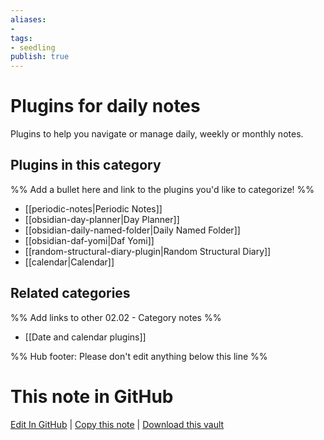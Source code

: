 ```yaml
---
aliases:
- 
tags: 
- seedling 
publish: true
---
```



# Plugins for daily notes

Plugins to help you navigate or manage daily, weekly or monthly notes.

## Plugins in this category

%% Add a bullet here and link to the plugins you'd like to categorize! %%

- [[periodic-notes|Periodic Notes]]
- [[obsidian-day-planner|Day Planner]]
- [[obsidian-daily-named-folder|Daily Named Folder]]
- [[obsidian-daf-yomi|Daf Yomi]]
- [[random-structural-diary-plugin|Random Structural Diary]]
- [[calendar|Calendar]]

## Related categories

%% Add links to other 02.02 - Category notes %%

- [[Date and calendar plugins]]

%% Hub footer: Please don't edit anything below this line %%

# This note in GitHub

<span class="git-footer">[Edit In GitHub](https://github.dev/obsidian-community/obsidian-hub/blob/main/02%20-%20Community%20Expansions/02.01%20Plugins%20by%20Category/Plugins%20for%20daily%20notes.md "git-hub-edit-note") | [Copy this note](https://raw.githubusercontent.com/obsidian-community/obsidian-hub/main/02%20-%20Community%20Expansions/02.01%20Plugins%20by%20Category/Plugins%20for%20daily%20notes.md "git-hub-copy-note") | [Download this vault](https://github.com/obsidian-community/obsidian-hub/archive/refs/heads/main.zip "git-hub-download-vault") </span>
